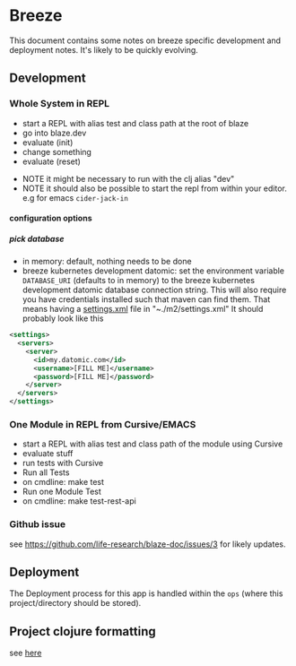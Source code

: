 # Breeze

This document contains some notes on breeze specific development and deployment notes. 
It's likely to be quickly evolving. 

## Development

### Whole System in REPL
- start a REPL with alias test and class path at the root of blaze
- go into blaze.dev
- evaluate (init)
- change something
- evaluate (reset)

* NOTE it might be necessary to run with the clj alias "dev"
* NOTE it should also be possible to start the repl from within your editor. e.g for emacs `cider-jack-in`

#### configuration options

##### pick database

* in memory: default, nothing needs to be done
* breeze kubernetes development datomic:  set the environment variable `DATABASE_URI`  (defaults to in memory)
to the breeze kubernetes development datomic database connection string. This will also require you have 
credentials installed such that maven can find them. That means having a [settings.xml](https://maven.apache.org/settings.html) 
file in "~./m2/settings.xml" It should probably look like this

```xml
<settings>
  <servers>
    <server>
      <id>my.datomic.com</id>
      <username>[FILL ME]</username>
      <password>[FILL ME]</password>
    </server>
  </servers>
</settings>
```

### One Module in REPL from Cursive/EMACS
- start a REPL with alias test and class path of the module using Cursive
- evaluate stuff
- run tests with Cursive
- Run all Tests
- on cmdline: make test
- Run one Module Test
- on cmdline: make test-rest-api


### Github issue

see https://github.com/life-research/blaze-doc/issues/3 for likely updates.


## Deployment

The Deployment process for this app is handled within the `ops` (where this project/directory should be stored).


## Project clojure formatting

see [here](https://github.com/life-research/blaze/issues/67)

